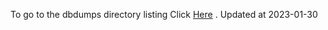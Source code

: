To go to the dbdumps directory listing Click [Here](https://ipfs.io/ipfs/bafkreiessbtc7dvt7juxzlqrs5hbqao7smbrniw6rjntn3w3kqvyrbaa44) . Updated at 2023-01-30